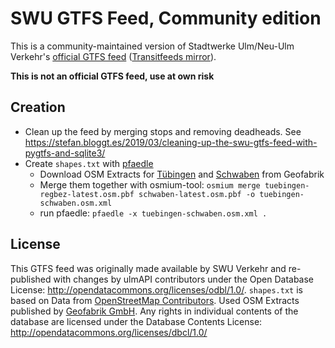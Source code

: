 # SWU GTFS Feed, Community edition

This is a community-maintained version of Stadtwerke Ulm/Neu-Ulm Verkehr's [official GTFS feed](https://www.swu.de/privatkunden/service/mobilitaet/gtfs-daten/) ([Transitfeeds mirror](https://transitfeeds.com/p/swu-verkehr-gmbh/512)).

**This is not an official GTFS feed, use at own risk**

## Creation

* Clean up the feed by merging stops and removing deadheads. See https://stefan.bloggt.es/2019/03/cleaning-up-the-swu-gtfs-feed-with-pygtfs-and-sqlite3/
* Create `shapes.txt` with [pfaedle](https://github.com/ad-freiburg/pfaedle)
	* Download OSM Extracts for [Tübingen](https://download.geofabrik.de/europe/germany/baden-wuerttemberg/tuebingen-regbez.html) and [Schwaben](https://download.geofabrik.de/europe/germany/bayern/schwaben.html) from Geofabrik
	* Merge them together with osmium-tool: `osmium merge tuebingen-regbez-latest.osm.pbf schwaben-latest.osm.pbf -o tuebingen-schwaben.osm.xml`
	* run pfaedle: `pfaedle -x tuebingen-schwaben.osm.xml .`

## License

This GTFS feed was originally made available by SWU Verkehr and re-published with changes by ulmAPI contributors under the Open Database License: http://opendatacommons.org/licenses/odbl/1.0/.
`shapes.txt` is based on Data from [OpenStreetMap Contributors](https://www.openstreetmap.org/copyright). Used OSM Extracts published by [Geofabrik GmbH](https://www.geofabrik.de).
Any rights in individual contents of the database are licensed under the Database Contents License: http://opendatacommons.org/licenses/dbcl/1.0/
